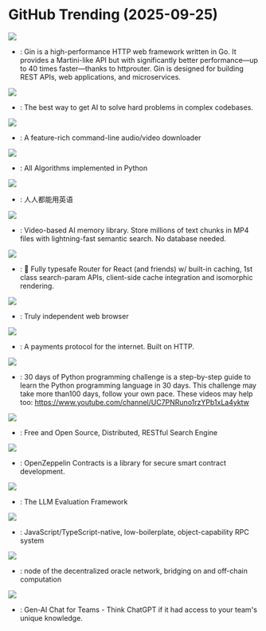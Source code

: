 # GitHub Trending (2025-09-25)

![](https://img.shields.io/badge/Go-New%20449-green?style=flat-square&logo=appveyor)
- [](https://github.comundefined): Gin is a high-performance HTTP web framework written in Go. It provides a Martini-like API but with significantly better performance—up to 40 times faster—thanks to httprouter. Gin is designed for building REST APIs, web applications, and microservices.

![](https://img.shields.io/badge/TypeScript-New%2082-green?style=flat-square&logo=appveyor)
- [](https://github.comundefined): The best way to get AI to solve hard problems in complex codebases.

![](https://img.shields.io/badge/Python-New%20189-green?style=flat-square&logo=appveyor)
- [](https://github.comundefined): A feature-rich command-line audio/video downloader

![](https://img.shields.io/badge/Python-New%20644-green?style=flat-square&logo=appveyor)
- [](https://github.comundefined): All Algorithms implemented in Python

![](https://img.shields.io/badge/TypeScript-New%20458-green?style=flat-square&logo=appveyor)
- [](https://github.comundefined): 人人都能用英语

![](https://img.shields.io/badge/Python-New%20177-green?style=flat-square&logo=appveyor)
- [](https://github.comundefined): Video-based AI memory library. Store millions of text chunks in MP4 files with lightning-fast semantic search. No database needed.

![](https://img.shields.io/badge/TypeScript-New%2028-green?style=flat-square&logo=appveyor)
- [](https://github.comundefined): 🤖 Fully typesafe Router for React (and friends) w/ built-in caching, 1st class search-param APIs, client-side cache integration and isomorphic rendering.

![](https://img.shields.io/badge/C%2B%2B-New%20231-green?style=flat-square&logo=appveyor)
- [](https://github.comundefined): Truly independent web browser

![](https://img.shields.io/badge/TypeScript-New%2095-green?style=flat-square&logo=appveyor)
- [](https://github.comundefined): A payments protocol for the internet. Built on HTTP.

![](https://img.shields.io/badge/Python-New%20221-green?style=flat-square&logo=appveyor)
- [](https://github.comundefined): 30 days of Python programming challenge is a step-by-step guide to learn the Python programming language in 30 days. This challenge may take more than100 days, follow your own pace. These videos may help too: https://www.youtube.com/channel/UC7PNRuno1rzYPb1xLa4yktw

![](https://img.shields.io/badge/Java-New%20562-green?style=flat-square&logo=appveyor)
- [](https://github.comundefined): Free and Open Source, Distributed, RESTful Search Engine

![](https://img.shields.io/badge/Solidity-New%2018-green?style=flat-square&logo=appveyor)
- [](https://github.comundefined): OpenZeppelin Contracts is a library for secure smart contract development.

![](https://img.shields.io/badge/Python-New%20103-green?style=flat-square&logo=appveyor)
- [](https://github.comundefined): The LLM Evaluation Framework

![](https://img.shields.io/badge/TypeScript-New%20326-green?style=flat-square&logo=appveyor)
- [](https://github.comundefined): JavaScript/TypeScript-native, low-boilerplate, object-capability RPC system

![](https://img.shields.io/badge/Go-New%2048-green?style=flat-square&logo=appveyor)
- [](https://github.comundefined): node of the decentralized oracle network, bridging on and off-chain computation

![](https://img.shields.io/badge/Python-New%2015-green?style=flat-square&logo=appveyor)
- [](https://github.comundefined): Gen-AI Chat for Teams - Think ChatGPT if it had access to your team's unique knowledge.

